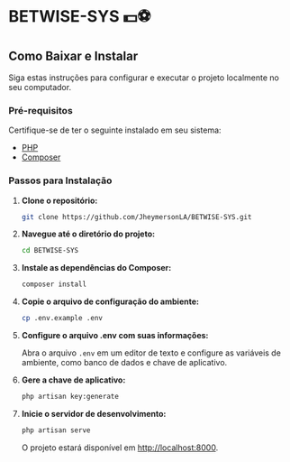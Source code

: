 # BETWISE-SYS 💵⚽

## Como Baixar e Instalar

Siga estas instruções para configurar e executar o projeto localmente no seu computador.

### Pré-requisitos

Certifique-se de ter o seguinte instalado em seu sistema:

- [PHP](https://www.php.net/)
- [Composer](https://getcomposer.org/)

### Passos para Instalação

1. **Clone o repositório:**

    ```bash
    git clone https://github.com/JheymersonLA/BETWISE-SYS.git
    ```

2. **Navegue até o diretório do projeto:**

    ```bash
    cd BETWISE-SYS
    ```

3. **Instale as dependências do Composer:**

    ```bash
    composer install
    ```

4. **Copie o arquivo de configuração do ambiente:**

    ```bash
    cp .env.example .env
    ```

5. **Configure o arquivo .env com suas informações:**

    Abra o arquivo `.env` em um editor de texto e configure as variáveis de ambiente, como banco de dados e chave de aplicativo.

6. **Gere a chave de aplicativo:**

    ```bash
    php artisan key:generate
    ```

7. **Inicie o servidor de desenvolvimento:**

    ```bash
    php artisan serve
    ```

    O projeto estará disponível em [http://localhost:8000](http://localhost:8000).